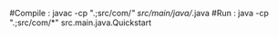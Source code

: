 #Compile : 
	javac -cp ".;src/com/*" src/main/java/*.java
#Run : 
	java -cp ".;src/com/*" src.main.java.Quickstart
